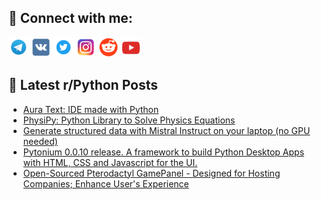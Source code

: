 ## 🔎 Connect with me:
[<img src="https://github.com/bullbesh/bullbesh/blob/main/images/Telegram.png" width="32" height="32" />](https://t.me/bullbesh)
[<img src="https://github.com/bullbesh/bullbesh/blob/main/images/VK.png" width="32" height="32" />](https://vk.com/bullbesh)
[<img src="https://github.com/bullbesh/bullbesh/blob/main/images/Twitter.png" width="32" height="32" />](https://twitter.com/bullbesh1)
[<img src="https://github.com/bullbesh/bullbesh/blob/main/images/Instagram.png" width="32" height="32" />](https://www.instagram.com/bullbesh)
[<img src="https://github.com/bullbesh/bullbesh/blob/main/images/Reddit.png" width="32" height="32" />](https://www.reddit.com/user/bullbesh)
[<img src="https://github.com/bullbesh/bullbesh/blob/main/images/YouTube.png" width="32" height="32" />](https://www.youtube.com/channel/UCtfjRs6uzgq5mfm8S06WTcg)

## 📕 Latest r/Python Posts
<!-- BLOG-POST-LIST:START -->
- [Aura Text: IDE made with Python](https://www.reddit.com/r/Python/comments/16w3v0t/aura_text_ide_made_with_python/)
- [PhysiPy: Python Library to Solve Physics Equations](https://www.reddit.com/r/Python/comments/16w3ta7/physipy_python_library_to_solve_physics_equations/)
- [Generate structured data with Mistral Instruct on your laptop &lpar;no GPU needed&rpar;](https://www.reddit.com/r/Python/comments/16w3j1z/generate_structured_data_with_mistral_instruct_on/)
- [Pytonium 0.0.10 release. A framework to build Python Desktop Apps with HTML, CSS and Javascript for the UI.](https://www.reddit.com/r/Python/comments/16vxruj/pytonium_0010_release_a_framework_to_build_python/)
- [Open-Sourced Pterodactyl GamePanel - Designed for Hosting Companies; Enhance User&#39;s Experience](https://www.reddit.com/r/Python/comments/16vun3b/opensourced_pterodactyl_gamepanel_designed_for/)
<!-- BLOG-POST-LIST:END -->
